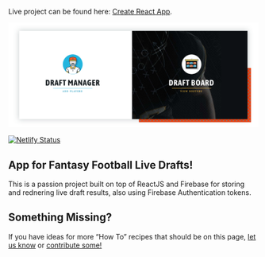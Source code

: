 Live project can be found here: [Create React App](https://github.com/facebookincubator/create-react-app).


![Image of the Fabtasy Draft App](https://github.com/OrangeWacko/Draft-App-ReactJS/blob/master/public/draft-app-thumb.png)

[![Netlify Status](https://api.netlify.com/api/v1/badges/b3837862-688c-43ca-bdfd-07dc8d98b65f/deploy-status)](https://app.netlify.com/sites/fantasy-draft-manager/deploys)


## App for Fantasy Football Live Drafts!

This is a passion project built on top of ReactJS and Firebase for storing and rednering live draft results, also using Firebase Authentication tokens. 


## Something Missing?

If you have ideas for more “How To” recipes that should be on this page, [let us know](https://github.com/facebookincubator/create-react-app/issues) or [contribute some!](https://github.com/facebookincubator/create-react-app/edit/master/packages/react-scripts/template/README.md)
